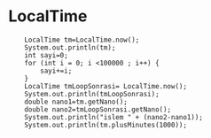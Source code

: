 # LocalTime
        LocalTime tm=LocalTime.now();
        System.out.println(tm);
        int sayi=0;
        for (int i = 0; i <100000 ; i++) {
            sayi+=i;
        }
        LocalTime tmLoopSonrasi= LocalTime.now();
        System.out.println(tmLoopSonrasi); 
        double nano1=tm.getNano();
        double nano2=tmLoopSonrasi.getNano();
        System.out.println("islem " + (nano2-nano1));
        System.out.println(tm.plusMinutes(1000)); 
